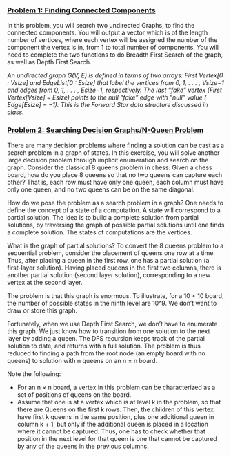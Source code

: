 ### <ins>Problem 1: Finding Connected Components</ins>
In this problem, you will search two undirected Graphs, to find the connected components. You will output a vector which is of the length number of vertices, where each vertex will be assigned the number of the component the vertex is in, from 1 to total number of components. You will need to complete the two functions to do Breadth First Search of the graph, as well as Depth First Search.

*An undirected graph G(V, E) is defined in terms of two arrays: First Vertex[0 : Vsize] and EdgeList[0 : Esize] that label the vertices from 0, 1, . . . , Vsize−1 and edges from 0, 1, . . . , Esize−1, respectively. The last “fake” vertex (First Vertex[Vsize] = Esize) points to the null “fake” edge with ”null” value ( Edge[Esize] = −1). This is the Forward Star data structure discussed in class.*


### <ins>Problem 2: Searching Decision Graphs/N-Queen Problem</ins>
There are many decision problems where finding a solution can be cast as a search problem in a graph of states. In this exercise, you will solve another large decision problem through implicit enumeration and search on the graph. Consider the classical 8 queens problem in chess: Given a chess board, how do you place 8 queens so that no two queens can capture each other? That is, each row must have only one queen, each column must have only one queen, and no two queens can be on the same diagonal.

How do we pose the problem as a search problem in a graph? One needs to define the concept of a state of a computation. A state will correspond to a partial solution. The idea is to build a complete solution from partial solutions, by traversing the graph of possible partial solutions until one finds a complete solution. The states of computations are the vertices.

What is the graph of partial solutions? To convert the 8 queens problem to a sequential problem, consider the placement of queens one row at a time. Thus, after placing a queen in the first row, one has a partial solution (a first-layer solution). Having placed queens in the first two columns, there is another partial solution (second layer solution), corresponding to a new vertex at the second layer.

The problem is that this graph is enormous. To illustrate, for a 10 × 10 board, the number of possible states in the ninth level are 10^9. We don’t want to draw or store this graph.

Fortunately, when we use Depth First Search, we don’t have to enumerate this graph. We just know how to transition from one solution to the next layer by adding a queen. The DFS recursion keeps track of the partial solution to date, and returns with a full solution. The problem is thus reduced to finding a path from the root node (an empty board with no queens) to solution with n queens on an n × n board.

Note the following:
* For an n × n board, a vertex in this problem can be characterized as a set of positions of queens on the board.
* Assume that one is at a vertex which is at level k in the problem, so that there are Queens on the first k rows. Then, the children of this vertex have first k queens in the same position, plus one additional queen in column k + 1, but only if the additional queen is placed in a location where it cannot be captured. Thus, one has to check whether that position in the next level for that queen is one that cannot be captured by any of the queens in the previous columns.


